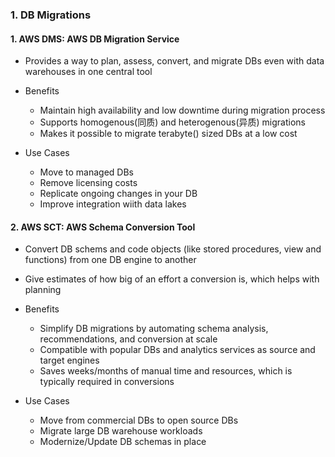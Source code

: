 ### 1. DB Migrations

#### 1. AWS DMS: AWS DB Migration Service
- Provides a way to plan, assess, convert, and migrate DBs even with data warehouses in one central tool

- Benefits
  - Maintain high availability and low downtime during migration process
  - Supports homogenous(同质) and heterogenous(异质) migrations
  - Makes it possible to migrate terabyte() sized DBs at a low cost
 
- Use Cases
  - Move to managed DBs
  - Remove licensing costs
  - Replicate ongoing changes in your DB
  - Improve integration wiith data lakes
 
#### 2. AWS SCT: AWS Schema Conversion Tool
- Convert DB schems and code objects (like stored procedures, view and functions) from one DB engine to another
- Give estimates of how big of an effort a conversion is, which helps with planning

- Benefits
  - Simplify DB migrations by automating schema analysis, recommendations, and conversion at scale
  - Compatible with popular DBs and analytics services as source and target engines
  - Saves weeks/months of manual time and resources, which is typically required in conversions
 
- Use Cases
  - Move from commercial DBs to open source DBs
  - Migrate large DB warehouse workloads
  - Modernize/Update DB schemas in place

